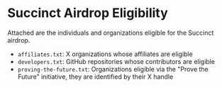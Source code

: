 # Succinct Airdrop Eligibility

Attached are the individuals and organizations eligible for the Succinct airdrop. 

- `affiliates.txt`: X organizations whose affiliates are eligible
- `developers.txt`: GitHub repositories whose contributors are eligible
- `proving-the-future.txt`: Organizations eligible via the "Prove the Future" initiative, they are identified by their X handle
